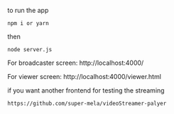 to run the app

`npm i or yarn`

then 

`node server.js`

For broadcaster screen: http://localhost:4000/

For viewer screen: http://localhost:4000/viewer.html

if you want another frontend for testing the streaming

`https://github.com/super-mela/videoStreamer-palyer`

